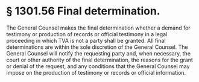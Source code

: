 # § 1301.56   Final determination.

The General Counsel makes the final determination whether a demand for testimony or production of records or official testimony in a legal proceeding in which TVA is not a party shall be granted. All final determinations are within the sole discretion of the General Counsel. The General Counsel will notify the requesting party and, when necessary, the court or other authority of the final determination, the reasons for the grant or denial of the request, and any conditions that the General Counsel may impose on the production of testimony or records or official information.




